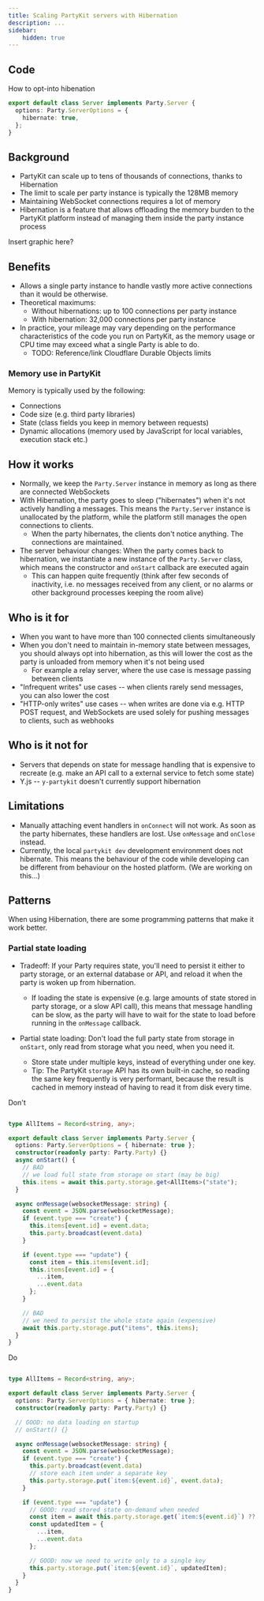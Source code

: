 ```yaml
---
title: Scaling PartyKit servers with Hibernation
description: ...
sidebar:
    hidden: true
---
```


## Code

How to opt-into hibenation
```ts
export default class Server implements Party.Server {
  options: Party.ServerOptions = {
    hibernate: true,
  };
} 
```

## Background

- PartyKit can scale up to tens of thousands of connections, thanks to Hibernation
- The limit to scale per party instance is typically the 128MB memory
- Maintaining WebSocket connections requires a lot of memory
- Hibernation is a feature that allows offloading the memory burden to the PartyKit platform instead of managing them inside the party instance process

Insert graphic here?

## Benefits

- Allows a single party instance to handle vastly more active connections than it would be otherwise.
- Theoretical maximums:
  - Without hibernations: up to 100 connections per party instance
  - With hibernation: 32,000 connections per party instance
- In practice, your mileage may vary depending on the performance characteristics of the code you run on PartyKit, as the memory usage or CPU time may exceed what a single Party is able to do.
  - TODO: Reference/link Cloudflare Durable Objects limits


### Memory use in PartyKit

Memory is typically used by the following:

- Connections
- Code size (e.g. third party libraries)
- State (class fields you keep in memory between requests)
- Dynamic allocations (memory used by JavaScript for local variables, execution stack etc.)


## How it works

- Normally, we keep the `Party.Server` instance in memory as long as there are connected WebSockets
- With Hibernation, the party goes to sleep ("hibernates") when it's not actively handling a messages. This means the `Party.Server` instance is unallocated by the platform, while the platform still manages the open connections to clients.
  - When the party hibernates, the clients don't notice anything. The connections are maintained.
- The server behaviour changes: When the party comes back to hibernation, we instantiate a new instance of the `Party.Server` class, which means the constructor and `onStart` callback are executed again
  - This can happen quite frequently (think after few seconds of inactivity, i.e. no messages received from any client, or no alarms or other background processes keeping the room alive)

## Who is it for

- When you want to have more than 100 connected clients simultaneously
- When you don't need to maintain in-memory state between messages, you should always opt into hibernation, as this will lower the cost as the party is unloaded from memory when it's not being used
    - For example a relay server, where the use case is message passing between clients
- "Infrequent writes" use cases -- when clients rarely send messages, you can also lower the cost
- "HTTP-only writes" use cases -- when writes are done via e.g. HTTP POST request, and WebSockets are used solely for pushing messages to clients, such as webhooks

## Who is it not for

- Servers that depends on state for message handling that is expensive to recreate (e.g. make an API call to a external service to fetch some state)
- Y.js -- `y-partykit` doesn't currently support hibernation

## Limitations

- Manually attaching event handlers in `onConnect` will not work. As soon as the party hibernates, these handlers are lost. Use `onMessage` and `onClose` instead.
- Currently, the local `partykit dev` development environment does not hibernate. This means the behaviour of the code while developing can be different from behaviour on the hosted platform. (We are working on this...)

## Patterns

When using Hibernation, there are some programming patterns that make it work better.

### Partial state loading

- Tradeoff: If your Party requires state, you'll need to persist it either to party storage, or an external database or API, and reload it when the party is woken up from hibernation.
  - If loading the state is expensive (e.g. large amounts of state stored in party storage, or a slow API call), this means that message handling can be slow, as the party will have to wait for the state to load before running in the `onMessage` callback.


- Partial state loading: Don't load the full party state from storage in `onStart`, only read from storage what you need, when you need it.
  - Store state under multiple keys, instead of everything under one key.
  - Tip: The PartyKit `storage` API has its own built-in cache, so reading the same key frequently is very performant, because the result is cached in memory instead of having to read it from disk every time.


Don't
```ts

type AllItems = Record<string, any>;

export default class Server implements Party.Server {
  options: Party.ServerOptions = { hibernate: true };
  constructor(readonly party: Party.Party) {}
  async onStart() {
    // BAD
    // we load full state from storage on start (may be big)
    this.items = await this.party.storage.get<AllItems>("state");
  }

  async onMessage(websocketMessage: string) {
    const event = JSON.parse(websocketMessage);
    if (event.type === "create") {
      this.items[event.id] = event.data;
      this.party.broadcast(event.data)
    }

    if (event.type === "update") {
      const item = this.items[event.id];
      this.items[event.id] = {
        ...item,
        ...event.data
      };
    }

    // BAD
    // we need to persist the whole state again (expensive)
    await this.party.storage.put("items", this.items);
  }
} 
```
  
Do

```ts

type AllItems = Record<string, any>;

export default class Server implements Party.Server {
  options: Party.ServerOptions = { hibernate: true };
  constructor(readonly party: Party.Party) {}

  // GOOD: no data loading on startup
  // onStart() {}

  async onMessage(websocketMessage: string) {
    const event = JSON.parse(websocketMessage);
    if (event.type === "create") {
      this.party.broadcast(event.data)
      // store each item under a separate key
      this.party.storage.put(`item:${event.id}`, event.data);
    }

    if (event.type === "update") {
      // GOOD: read stored state on-demand when needed
      const item = await this.party.storage.get(`item:${event.id}`) ?? {};
      const updatedItem = {
        ...item,
        ...event.data
      };

      // GOOD: now we need to write only to a single key
      this.party.storage.put(`item:${event.id}`, updatedItem);
    }
  }
} 
```



